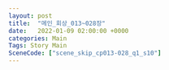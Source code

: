 ```yaml
---
layout: post
title:  "메인_회상_013~028장"
date:   2022-01-09 02:00:00 +0000
categories: Main
Tags: Story Main
SceneCode: ["scene_skip_cp013-028_q1_s10"]
---
```

